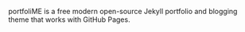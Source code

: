 portfoliME is a free modern open-source Jekyll portfolio and blogging theme that works with GitHub Pages.